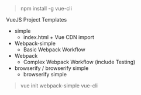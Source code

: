 > npm install -g vue-cli


VueJS Project Templates

+ simple
  + index.html + Vue CDN import
+ Webpack-simple
  + Basic Webpack Workflow
+ Webpack
  + Complex Webpack Workflow (include Testing)
+ browserify / browserify simple
  + browserify simple

> vue init webpack-simple vue-cli
